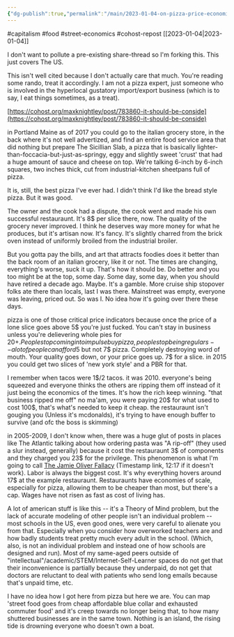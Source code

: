 ```yaml
---
{"dg-publish":true,"permalink":"/main/2023-01-04-on-pizza-price-economics-and-what-it-reveals/","noteIcon":""}
---
```


#capitalism #food #street-economics #cohost-repost 
[[2023-01-04\|2023-01-04]]

I don't want to pollute a pre-existing share-thread so I'm forking this. This just covers The US.

This isn't well cited because I don't actually care that much. You're reading some rando, treat it accordingly. I am not a pizza expert, just someone who is involved in the hyperlocal gustatory import/export business (which is to say, I eat things sometimes, as a treat).

[https://cohost.org/maxknightley/post/783860-it-should-be-conside](https://cohost.org/maxknightley/post/783860-it-should-be-conside)

in Portland Maine as of 2017 you could go to the italian grocery store, in the back where it's not well advertized, and find an entire food service area that did nothing but prepare The Sicillian Slab, a pizza that is basically lighter-than-foccacia-but-just-as-springy, eggy and slightly sweet 'crust' that had a huge amount of sauce and cheese on top. We're talking 6-inch by 6-inch squares, two inches thick, cut from industrial-kitchen sheetpans full of pizza.

It is, still, the best pizza I've ever had. I didn't think I'd like the bread style pizza. But it was good.

The owner and the cook had a dispute, the cook went and made his own successful restauraunt. It's 8$ per slice there, now. The quality of the grocery never improved. I think he deserves way more money for what he produces, but it's artisan now. It's fancy. It's slightly charred from the brick oven instead of uniformly broiled from the industrial broiler.

But you gotta pay the bills, and art that attracts foodies does it better than the back room of an italian grocery, like it or not. The times are changing, everything's worse, suck it up. That's how it should be. Do better and you too might be at the top, some day. Some day, some day, when you should have retired a decade ago. Maybe. It's a gamble. More cruise ship stopover folks ate there than locals, last I was there. Mainstreet was empty, everyone was leaving, priced out. So was I. No idea how it's going over there these days.

pizza is one of those critical price indicators because once the price of a lone slice goes above 5$ you're just fucked. You can't stay in business unless you're delievering whole pies for 20$+. People stop coming in to impulse buy pizza, people stop being regulars -- a lot of people can afford 5$ but not 7$ pizza. Completely destroying word of mouth. Your quality goes down, or your price goes up. 7$ for a slice. in 2015 you could get two slices of 'new york style' and a PBR for that.

I remember when tacos were 1$/2 tacos. it was 2010. everyone's being squeezed and everyone thinks the others are ripping them off instead of it just being the economics of the times. It's how the rich keep winning. "that business ripped me off" no ma'am, you were paying 20$ for what used to cost 100$, that's what's needed to keep it cheap. the restauraunt isn't gouging you (Unless it's mcdonalds), it's trying to have enough buffer to survive (and ofc the boss is skimming)

in 2005-2009, I don't know when, there was a huge glut of posts in places like The Atlantic talking about how ordering pasta was "A rip-off" (they used a slur instead, generally) because it cost the restauraunt 3$ of components and they charged you 23$ for the privilege. This phenomenon is what I'm going to call [The Jamie Oliver Fallacy](https://youtu.be/V-a9VDIbZCU?t=737) (Timestamp link, 12:17 if it doesn't work). Labor is always the biggest cost. It's why everything hovers around 17$ at the example restauraunt. Restauraunts have economies of scale, especially for pizza, allowing them to be cheaper than most, but there's a cap. Wages have not risen as fast as cost of living has.

A lot of american stuff is like this -- it's a Theory of Mind problem, but the lack of accurate modeling of other people isn't an individual problem -- most schools in the US, even good ones, were very careful to alienate you from that. Especially when you consider how overworked teachers are and how badly students treat pretty much every adult in the school. (Which, also, is not an individual problem and instead one of how schools are designed and run). Most of my same-aged peers outside of "intellectual"/academic/STEM/Internet-Self-Learner spaces do not get that their inconvenience is partially because they underpaid, do not get that doctors are reluctant to deal with patients who send long emails because that's unpaid time, etc.

I have no idea how I got here from pizza but here we are. You can map 'street food goes from cheap affordable blue collar and exhausted commuter food' and it's creep towards no longer being that, to how many shuttered businesses are in the same town. Nothing is an island, the rising tide is drowning everyone who doesn't own a boat.
